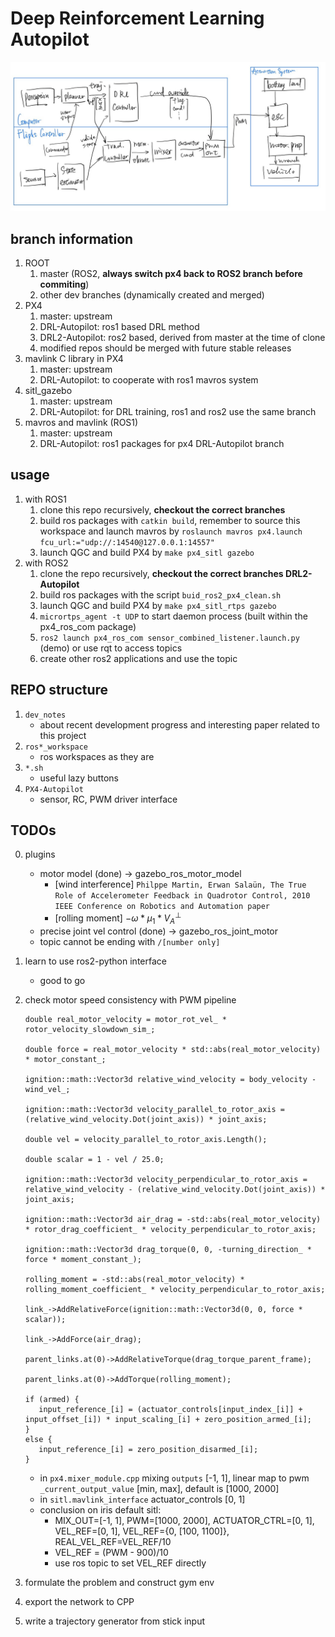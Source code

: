 # Deep Reinforcement Learning Autopilot

![overview](./overview.jpg)

## branch information

1. ROOT
   1. master (ROS2, **always switch px4 back to ROS2 branch before commiting**)
   3. other dev branches (dynamically created and merged)
2. PX4
   1. master: upstream
   2. DRL-Autopilot: ros1 based DRL method
   3. DRL2-Autopilot: ros2 based, derived from master at the time of clone
   4. modified repos should be merged with future stable releases
3. mavlink C library in PX4
   1. master: upstream
   2. DRL-Autopilot: to cooperate with ros1 mavros system
4. sitl_gazebo
   1. master: upstream
   2. DRL-Autopilot: for DRL training, ros1 and ros2 use the same branch
5. mavros and mavlink (ROS1)
   1. master: upstream
   2. DRL-Autopilot: ros1 packages for px4 DRL-Autopilot branch

## usage

1. with ROS1
   1. clone this repo recursively, **checkout the correct branches**
   2. build ros packages with `catkin build`, remember to source this workspace and launch mavros by `roslaunch mavros px4.launch fcu_url:="udp://:14540@127.0.0.1:14557"`
   3. launch QGC and build PX4 by `make px4_sitl gazebo`
2. with ROS2
   1. clone the repo recursively, **checkout the correct branches DRL2-Autopilot**
   2. build ros packages with the script `buid_ros2_px4_clean.sh`
   3. launch QGC and build PX4 by `make px4_sitl_rtps gazebo`
   4. `micrortps_agent -t UDP` to start daemon process (built within the px4_ros_com package)
   5. `ros2 launch px4_ros_com sensor_combined_listener.launch.py` (demo) or use rqt to access topics
   6. create other ros2 applications and use the topic

## REPO structure

1. `dev_notes`
   * about recent development progress and interesting paper related to this project
2. `ros*_workspace`
   * ros workspaces as they are
3. `*.sh`
   * useful lazy buttons
4. `PX4-Autopilot`
   * sensor, RC, PWM driver interface

## TODOs

0. plugins
   * motor model (done) -> gazebo_ros_motor_model 
      * [wind interference] `Philppe Martin, Erwan Salaün, The True Role of Accelerometer Feedback in Quadrotor Control, 2010 IEEE Conference on Robotics and Automation paper`
      * [rolling moment] $- \omega * \mu_1 * V_A^{\perp}$
   * precise joint vel control (done) -> gazebo_ros_joint_motor
   * topic cannot be ending with `/[number only]` 
1. learn to use ros2-python interface
   * good to go
2. check motor speed consistency with PWM pipeline

   ```
   double real_motor_velocity = motor_rot_vel_ * rotor_velocity_slowdown_sim_;

   double force = real_motor_velocity * std::abs(real_motor_velocity) * motor_constant_;

   ignition::math::Vector3d relative_wind_velocity = body_velocity - wind_vel_;

   ignition::math::Vector3d velocity_parallel_to_rotor_axis = (relative_wind_velocity.Dot(joint_axis)) * joint_axis;

   double vel = velocity_parallel_to_rotor_axis.Length();

   double scalar = 1 - vel / 25.0;

   ignition::math::Vector3d velocity_perpendicular_to_rotor_axis = relative_wind_velocity - (relative_wind_velocity.Dot(joint_axis)) * joint_axis;

   ignition::math::Vector3d air_drag = -std::abs(real_motor_velocity) * rotor_drag_coefficient_ * velocity_perpendicular_to_rotor_axis;

   ignition::math::Vector3d drag_torque(0, 0, -turning_direction_ * force * moment_constant_);

   rolling_moment = -std::abs(real_motor_velocity) * rolling_moment_coefficient_ * velocity_perpendicular_to_rotor_axis;

   link_->AddRelativeForce(ignition::math::Vector3d(0, 0, force * scalar));

   link_->AddForce(air_drag);

   parent_links.at(0)->AddRelativeTorque(drag_torque_parent_frame);

   parent_links.at(0)->AddTorque(rolling_moment);

   if (armed) {
      input_reference_[i] = (actuator_controls[input_index_[i]] + input_offset_[i]) * input_scaling_[i] + zero_position_armed_[i];
   } 
   else {
      input_reference_[i] = zero_position_disarmed_[i];
   }

   ```

   * in `px4.mixer_module.cpp` mixing `outputs` [-1, 1], linear map to pwm `_current_output_value` [min, max], default is [1000, 2000]
   * in `sitl.mavlink_interface` actuator_controls [0, 1]
   * conclusion on iris default sitl:
      * MIX_OUT=[-1, 1], PWM=[1000, 2000], ACTUATOR_CTRL=[0, 1], VEL_REF=[0, 1], VEL_REF={0, [100, 1100]}, REAL_VEL_REF=VEL_REF/10
      * VEL_REF = (PWM - 900)/10
      * use ros topic to set VEL_REF directly
3. formulate the problem and construct gym env
4. export the network to CPP
5. write a trajectory generator from stick input

